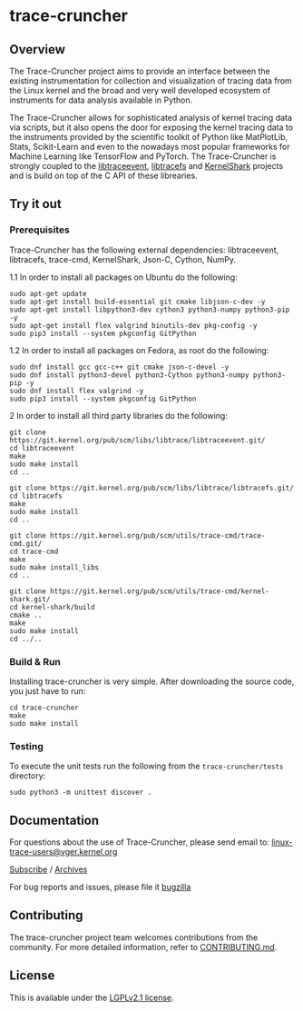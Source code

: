 

# trace-cruncher

## Overview

The Trace-Cruncher project aims to provide an interface between the existing instrumentation for collection and visualization of tracing data from the Linux kernel and the broad and very well developed ecosystem of instruments for data analysis available in Python.

The Trace-Cruncher allows for sophisticated analysis of kernel tracing data via scripts, but it also opens the door for exposing the kernel tracing data to the instruments provided by the scientific toolkit of Python like MatPlotLib, Stats, Scikit-Learn and even to the nowadays most popular frameworks for Machine Learning like TensorFlow and PyTorch. The Trace-Cruncher is strongly coupled to the [libtraceevent](https://git.kernel.org/pub/scm/libs/libtrace/libtraceevent.git), [libtracefs](https://git.kernel.org/pub/scm/libs/libtrace/libtracefs.git/) and [KernelShark](https://git.kernel.org/pub/scm/utils/trace-cmd/kernel-shark.git/) projects and is build on top of the C API of these librearies.

## Try it out

### Prerequisites

Trace-Cruncher has the following external dependencies:
  libtraceevent, libtracefs, trace-cmd, KernelShark, Json-C, Cython, NumPy.

1.1 In order to install all packages on Ubuntu do the following:

    sudo apt-get update
    sudo apt-get install build-essential git cmake libjson-c-dev -y
    sudo apt-get install libpython3-dev cython3 python3-numpy python3-pip -y
    sudo apt-get install flex valgrind binutils-dev pkg-config -y
    sudo pip3 install --system pkgconfig GitPython

1.2 In order to install all packages on Fedora, as root do the following:

    sudo dnf install gcc gcc-c++ git cmake json-c-devel -y
    sudo dnf install python3-devel python3-Cython python3-numpy python3-pip -y
    sudo dnf install flex valgrind -y
    sudo pip3 install --system pkgconfig GitPython

2 In order to install all third party libraries do the following:

    git clone https://git.kernel.org/pub/scm/libs/libtrace/libtraceevent.git/
    cd libtraceevent
    make
    sudo make install
    cd ..

    git clone https://git.kernel.org/pub/scm/libs/libtrace/libtracefs.git/
    cd libtracefs
    make
    sudo make install
    cd ..

    git clone https://git.kernel.org/pub/scm/utils/trace-cmd/trace-cmd.git/
    cd trace-cmd
    make
    sudo make install_libs
    cd ..

    git clone https://git.kernel.org/pub/scm/utils/trace-cmd/kernel-shark.git/
    cd kernel-shark/build
    cmake ..
    make
    sudo make install
    cd ../..

### Build & Run

Installing trace-cruncher is very simple. After downloading the source code, you just have to run:

    cd trace-cruncher
    make
    sudo make install

### Testing

To execute the unit tests run the following from the `trace-cruncher/tests` directory:

	sudo python3 -m unittest discover .

## Documentation
For questions about the use of Trace-Cruncher, please send email to: linux-trace-users@vger.kernel.org

[Subscribe](http://vger.kernel.org/vger-lists.html#linux-trace-users) / [Archives](https://lore.kernel.org/linux-trace-users/)

For bug reports and issues, please file it
[bugzilla](https://bugzilla.kernel.org/buglist.cgi?component=Trace-cmd%2FKernelshark&product=Tools&resolution=---)

## Contributing

The trace-cruncher project team welcomes contributions from the community. For more detailed information, refer to [CONTRIBUTING.md](CONTRIBUTING.md).

## License

This is available under the [LGPLv2.1 license](COPYING-LGPLv2.1.txt).
